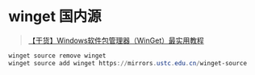 # winget 国内源

> [【干货】Windows软件包管理器（WinGet）最实用教程](https://zhuanlan.zhihu.com/p/659515299?utm_id=0)

```powershell
winget source remove winget
winget source add winget https://mirrors.ustc.edu.cn/winget-source
```
